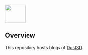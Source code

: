 <a href="https://dust3d.readthedocs.io/en/latest/install.html" target="_blank"><image src="https://raw.githubusercontent.com/huxingyi/dust3d/master/dust3d-logo.png" width="66" height="58"></a>

Overview
----------
This repository hosts blogs of [Dust3D](https://github.com/huxingyi/dust3d).
